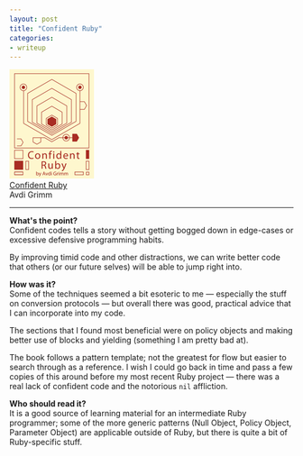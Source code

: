 ```yaml
---
layout: post
title: "Confident Ruby"
categories:
- writeup
---
```


![](/static/confident-ruby.png)  
[Confident Ruby][link]   
Avdi Grimm        

---

**What's the point?**  
Confident codes tells a story without getting bogged down in edge-cases or
excessive defensive programming habits.

By improving timid code and other distractions, we can write better code that
others (or our future selves) will be able to jump right into.

**How was it?**  
Some of the techniques seemed a bit esoteric to me &mdash; especially the stuff
on conversion protocols &mdash; but overall there was good, practical advice
that I can incorporate into my code.

The sections that I found most beneficial were on policy objects and making
better use of blocks and yielding (something I am pretty bad at).

The book follows a pattern template; not the greatest for flow but easier to search
through as a reference. I wish I could go back in time and pass a few copies of
this around before my most recent Ruby project &mdash; there was a real lack of
confident code and the notorious `nil` affliction.

**Who should read it?**  
It is a good source of learning material for an intermediate Ruby programmer; some
of the more generic patterns (Null Object, Policy Object, Parameter Object) are
applicable outside of Ruby, but there is quite a bit of Ruby-specific stuff.

[link]: http://devblog.avdi.org/2013/05/19/confident-ruby-now-in-beta/
